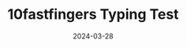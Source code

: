 ---
title: '10fastfingers Typing Test'
meta:
- {name: description, content: 'Typing Test'}
- {name: keywords, content: 'typing test, learn by cloning app, countdown, randomWords pakcage'}
description: 'Inspired by 10fastfingers typing test.'
date: '2024-03-28'
categories:
- sveltekit
- svelte
- clone
published: false
---